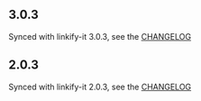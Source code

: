 3.0.3
-------

Synced with linkify-it 3.0.3, see the [CHANGELOG](https://github.com/markdown-it/linkify-it/blob/master/CHANGELOG.md)

2.0.3
-------

Synced with linkify-it 2.0.3, see the [CHANGELOG](https://github.com/markdown-it/linkify-it/blob/master/CHANGELOG.md)
